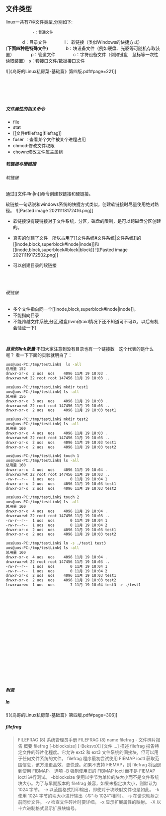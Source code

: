 ## 文件类型
linux一共有7种文件类型,分别如下:
 				
				-：普通文件
         　	d：目录文件
         　	l： 软链接（类似Windows的快捷方式）
        　	
				(**下面四种是特殊文件)**
         　	b：块设备文件（例如硬盘、光驱等可随机存取装置）
        　	p：管道文件
         　	c：字符设备文件（例如键盘　鼠标等一次性读取装置）
			   s：套接口文件/数据接口文件
			   
![[《鸟哥的Linux私房菜-基础篇》第四版.pdf#page=221]]
			   

<br></br>
<br></br>

##### 文件属性的相关命令
- file 
- stat
- [[文件#filefrag|filefrag]]
- fuser ：查看某个文件被某个进程占用
- chmod:修改文件权限
- chown:修改文件属主属组








##### 软链接与硬链接
###### 软链接
通过[[文件#ln|ln]]命令创建软链接和硬链接。

软链接一句话说和windows系统的快捷方式类似，创建软链接时尽量使用绝对路径。
![[Pasted image 20211118172416.png]]
- 软链接没有硬链接对于文件系统，分区，磁盘的限制，是可以跨磁盘分区创建的。

- 真实的创建了文件　所以占用了[[文件系统#文件系统|文件系统]]的[[inode,block,superblock#inode|inode]]和[[inode,block,superblock#block|block]]
![[Pasted image 20211119172502.png]]

- 可以创建目录的软链接

<br></br>
###### 硬链接
- 多个文件指向同一个[[inode,block,superblock#inode|inode]]。
- 不能指向目录
- 不能跨越文件系统,分区,磁盘(lvm和raid情况下还不知道可不可以，以后有机会验证一下)


<br></br>
***目录的link数量***
不知大家注意到没有目录也有一个链接数　这个代表的是什么呢？
看一下下面的实验就明白了：
```bash
uos@uos-PC:/tmp/testLink$  ls -all
总用量 152
drwxr-xr-x  2 uos  uos    4096 11月 19 18:03 .
drwxrwxrwt 22 root root 147456 11月 19 18:03 ..
```

```bash
uos@uos-PC:/tmp/testLink$ mkdir test1
uos@uos-PC:/tmp/testLink$ ls -all
总用量 156
drwxr-xr-x  3 uos  uos    4096 11月 19 18:03 .
drwxrwxrwt 22 root root 147456 11月 19 18:03 ..
drwxr-xr-x  2 uos  uos    4096 11月 19 18:03 test1
```

```bash
uos@uos-PC:/tmp/testLink$ mkdir test2
uos@uos-PC:/tmp/testLink$ ls -all
总用量 160
drwxr-xr-x  4 uos  uos    4096 11月 19 18:03 .
drwxrwxrwt 22 root root 147456 11月 19 18:03 ..
drwxr-xr-x  2 uos  uos    4096 11月 19 18:03 test1
drwxr-xr-x  2 uos  uos    4096 11月 19 18:03 test2
```

```bash
uos@uos-PC:/tmp/testLink$ touch 1
uos@uos-PC:/tmp/testLink$ ls -all
总用量 160
drwxr-xr-x  4 uos  uos    4096 11月 19 18:04 .
drwxrwxrwt 22 root root 147456 11月 19 18:03 ..
-rw-r--r--  1 uos  uos       0 11月 19 18:04 1
drwxr-xr-x  2 uos  uos    4096 11月 19 18:03 test1
drwxr-xr-x  2 uos  uos    4096 11月 19 18:03 test2

uos@uos-PC:/tmp/testLink$ touch 2
uos@uos-PC:/tmp/testLink$ ls -all
总用量 160
drwxr-xr-x  4 uos  uos    4096 11月 19 18:04 .
drwxrwxrwt 22 root root 147456 11月 19 18:03 ..
-rw-r--r--  1 uos  uos       0 11月 19 18:04 1
-rw-r--r--  1 uos  uos       0 11月 19 18:04 2
drwxr-xr-x  2 uos  uos    4096 11月 19 18:03 test1
drwxr-xr-x  2 uos  uos    4096 11月 19 18:03 test2
```

```bash
uos@uos-PC:/tmp/testLink$ ln -s ./test1 test3
uos@uos-PC:/tmp/testLink$ ls -all
总用量 160
drwxr-xr-x  4 uos  uos    4096 11月 19 18:04 .
drwxrwxrwt 22 root root 147456 11月 19 18:03 ..
-rw-r--r--  1 uos  uos       0 11月 19 18:04 1
-rw-r--r--  1 uos  uos       0 11月 19 18:04 2
drwxr-xr-x  2 uos  uos    4096 11月 19 18:03 test1
drwxr-xr-x  2 uos  uos    4096 11月 19 18:03 test2
lrwxrwxrwx  1 uos  uos       7 11月 19 18:04 test3 -> ./test1

```
		   



		   
		   
<br></br>
<br></br>
<br></br>
<br></br>
<br></br>
<br></br>
<br></br>
<br></br>
<br></br>
***附录***
#####  ln
![[《鸟哥的Linux私房菜-基础篇》第四版.pdf#page=306]]

#####  filefrag

>FILEFRAG (8) 系统管理员手册 FILEFRAG (8)
name
filefrag - 文件碎片报告
概要
filefrag [-bblocksize] [-BeksvxX] [文件 ...]
描述
filefrag 报告特定文件的碎片化程度。它允许 ext2 和 ext3 文件系统的间接块，但可以用于任何文件系统的文件。
filefrag 程序最初尝试使用 FIEMAP ioctl 获取范围信息，该方法更高效、更快速。如果不支持 FIEMAP，则 filefrag 将回退到使用 FIBMAP。
选项
-B 强制使用旧的 FIBMAP ioctl 而不是 FIEMAP ioctl 进行测试。
-bblocksize
使用以字节为单位的块大小而不是文件系统块大小。为了与早期版本的 filefrag 兼容，如果未指定块大小，则默认为 1024 字节。
-e 以范围格式打印输出，即使对于块映射文件也是如此。
-k 使用 1024 字节的块大小进行输出（与“-b 1024”相同）。
-s 在请求映射之前同步文件。
-v 检查文件碎片时要详细。
-x 显示扩展属性的映射。
-X 以十六进制格式显示扩展块编号。

